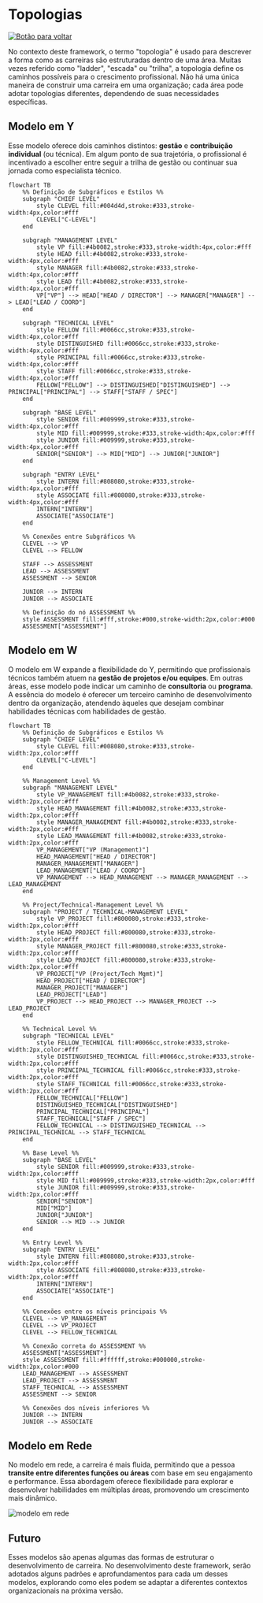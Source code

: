 # Topologias

[![Botão para voltar](https://img.shields.io/badge/VOLTAR-readme-white?style=for-the-badge)](./README.md)

No contexto deste framework, o termo "topologia" é usado para descrever a forma como as carreiras são estruturadas dentro de uma área. Muitas vezes referido como "ladder", "escada" ou "trilha", a topologia define os caminhos possíveis para o crescimento profissional. Não há uma única maneira de construir uma carreira em uma organização; cada área pode adotar topologias diferentes, dependendo de suas necessidades específicas.

## Modelo em Y

Esse modelo oferece dois caminhos distintos: **gestão** e **contribuição individual** (ou técnica). Em algum ponto de sua trajetória, o profissional é incentivado a escolher entre seguir a trilha de gestão ou continuar sua jornada como especialista técnico.

```mermaid
flowchart TB
    %% Definição de Subgráficos e Estilos %%
    subgraph "CHIEF LEVEL"
        style CLEVEL fill:#004d4d,stroke:#333,stroke-width:4px,color:#fff
        CLEVEL["C-LEVEL"]
    end

    subgraph "MANAGEMENT LEVEL"
        style VP fill:#4b0082,stroke:#333,stroke-width:4px,color:#fff
        style HEAD fill:#4b0082,stroke:#333,stroke-width:4px,color:#fff
        style MANAGER fill:#4b0082,stroke:#333,stroke-width:4px,color:#fff
        style LEAD fill:#4b0082,stroke:#333,stroke-width:4px,color:#fff
        VP["VP"] --> HEAD["HEAD / DIRECTOR"] --> MANAGER["MANAGER"] --> LEAD["LEAD / COORD"]
    end

    subgraph "TECHNICAL LEVEL"
        style FELLOW fill:#0066cc,stroke:#333,stroke-width:4px,color:#fff
        style DISTINGUISHED fill:#0066cc,stroke:#333,stroke-width:4px,color:#fff
        style PRINCIPAL fill:#0066cc,stroke:#333,stroke-width:4px,color:#fff
        style STAFF fill:#0066cc,stroke:#333,stroke-width:4px,color:#fff
        FELLOW["FELLOW"] --> DISTINGUISHED["DISTINGUISHED"] --> PRINCIPAL["PRINCIPAL"] --> STAFF["STAFF / SPEC"]
    end

    subgraph "BASE LEVEL"
        style SENIOR fill:#009999,stroke:#333,stroke-width:4px,color:#fff
        style MID fill:#009999,stroke:#333,stroke-width:4px,color:#fff
        style JUNIOR fill:#009999,stroke:#333,stroke-width:4px,color:#fff
        SENIOR["SENIOR"] --> MID["MID"] --> JUNIOR["JUNIOR"]
    end

    subgraph "ENTRY LEVEL"
        style INTERN fill:#808080,stroke:#333,stroke-width:4px,color:#fff
        style ASSOCIATE fill:#808080,stroke:#333,stroke-width:4px,color:#fff
        INTERN["INTERN"]
        ASSOCIATE["ASSOCIATE"]
    end

    %% Conexões entre Subgráficos %%
    CLEVEL --> VP
    CLEVEL --> FELLOW

    STAFF --> ASSESSMENT
    LEAD --> ASSESSMENT
    ASSESSMENT --> SENIOR

    JUNIOR --> INTERN
    JUNIOR --> ASSOCIATE

    %% Definição do nó ASSESSMENT %%
    style ASSESSMENT fill:#fff,stroke:#000,stroke-width:2px,color:#000
    ASSESSMENT["ASSESSMENT"]
```

## Modelo em W

O modelo em W expande a flexibilidade do Y, permitindo que profissionais técnicos também atuem na **gestão de projetos e/ou equipes**. Em outras áreas, esse modelo pode indicar um caminho de **consultoria** ou **programa**. A essência do modelo é oferecer um terceiro caminho de desenvolvimento dentro da organização, atendendo àqueles que desejam combinar habilidades técnicas com habilidades de gestão.


```mermaid
flowchart TB
    %% Definição de Subgráficos e Estilos %%
    subgraph "CHIEF LEVEL"
        style CLEVEL fill:#008080,stroke:#333,stroke-width:2px,color:#fff
        CLEVEL["C-LEVEL"]
    end

    %% Management Level %%
    subgraph "MANAGEMENT LEVEL"
        style VP_MANAGEMENT fill:#4b0082,stroke:#333,stroke-width:2px,color:#fff
        style HEAD_MANAGEMENT fill:#4b0082,stroke:#333,stroke-width:2px,color:#fff
        style MANAGER_MANAGEMENT fill:#4b0082,stroke:#333,stroke-width:2px,color:#fff
        style LEAD_MANAGEMENT fill:#4b0082,stroke:#333,stroke-width:2px,color:#fff
        VP_MANAGEMENT["VP (Management)"]
        HEAD_MANAGEMENT["HEAD / DIRECTOR"]
        MANAGER_MANAGEMENT["MANAGER"]
        LEAD_MANAGEMENT["LEAD / COORD"]
        VP_MANAGEMENT --> HEAD_MANAGEMENT --> MANAGER_MANAGEMENT --> LEAD_MANAGEMENT
    end

    %% Project/Technical-Management Level %%
    subgraph "PROJECT / TECHNICAL-MANAGEMENT LEVEL"
        style VP_PROJECT fill:#800080,stroke:#333,stroke-width:2px,color:#fff
        style HEAD_PROJECT fill:#800080,stroke:#333,stroke-width:2px,color:#fff
        style MANAGER_PROJECT fill:#800080,stroke:#333,stroke-width:2px,color:#fff
        style LEAD_PROJECT fill:#800080,stroke:#333,stroke-width:2px,color:#fff
        VP_PROJECT["VP (Project/Tech Mgmt)"]
        HEAD_PROJECT["HEAD / DIRECTOR"]
        MANAGER_PROJECT["MANAGER"]
        LEAD_PROJECT["LEAD"]
        VP_PROJECT --> HEAD_PROJECT --> MANAGER_PROJECT --> LEAD_PROJECT
    end

    %% Technical Level %%
    subgraph "TECHNICAL LEVEL"
        style FELLOW_TECHNICAL fill:#0066cc,stroke:#333,stroke-width:2px,color:#fff
        style DISTINGUISHED_TECHNICAL fill:#0066cc,stroke:#333,stroke-width:2px,color:#fff
        style PRINCIPAL_TECHNICAL fill:#0066cc,stroke:#333,stroke-width:2px,color:#fff
        style STAFF_TECHNICAL fill:#0066cc,stroke:#333,stroke-width:2px,color:#fff
        FELLOW_TECHNICAL["FELLOW"]
        DISTINGUISHED_TECHNICAL["DISTINGUISHED"]
        PRINCIPAL_TECHNICAL["PRINCIPAL"]
        STAFF_TECHNICAL["STAFF / SPEC"]
        FELLOW_TECHNICAL --> DISTINGUISHED_TECHNICAL --> PRINCIPAL_TECHNICAL --> STAFF_TECHNICAL
    end

    %% Base Level %%
    subgraph "BASE LEVEL"
        style SENIOR fill:#009999,stroke:#333,stroke-width:2px,color:#fff
        style MID fill:#009999,stroke:#333,stroke-width:2px,color:#fff
        style JUNIOR fill:#009999,stroke:#333,stroke-width:2px,color:#fff
        SENIOR["SENIOR"]
        MID["MID"]
        JUNIOR["JUNIOR"]
        SENIOR --> MID --> JUNIOR
    end

    %% Entry Level %%
    subgraph "ENTRY LEVEL"
        style INTERN fill:#808080,stroke:#333,stroke-width:2px,color:#fff
        style ASSOCIATE fill:#808080,stroke:#333,stroke-width:2px,color:#fff
        INTERN["INTERN"]
        ASSOCIATE["ASSOCIATE"]
    end

    %% Conexões entre os níveis principais %%
    CLEVEL --> VP_MANAGEMENT
    CLEVEL --> VP_PROJECT
    CLEVEL --> FELLOW_TECHNICAL

    %% Conexão correta do ASSESSMENT %%
    ASSESSMENT["ASSESSMENT"]
    style ASSESSMENT fill:#ffffff,stroke:#000000,stroke-width:2px,color:#000
    LEAD_MANAGEMENT --> ASSESSMENT
    LEAD_PROJECT --> ASSESSMENT
    STAFF_TECHNICAL --> ASSESSMENT
    ASSESSMENT --> SENIOR

    %% Conexões dos níveis inferiores %%
    JUNIOR --> INTERN
    JUNIOR --> ASSOCIATE
```

## Modelo em Rede

No modelo em rede, a carreira é mais fluida, permitindo que a pessoa **transite entre diferentes funções ou áreas** com base em seu engajamento e performance. Essa abordagem oferece flexibilidade para explorar e desenvolver habilidades em múltiplas áreas, promovendo um crescimento mais dinâmico.

![modelo em rede](./assets/careertopologies-model-n.png)

## Futuro

Esses modelos são apenas algumas das formas de estruturar o desenvolvimento de carreira. No desenvolvimento deste framework, serão adotados alguns padrões e aprofundamentos para cada um desses modelos, explorando como eles podem se adaptar a diferentes contextos organizacionais na próxima versão.
